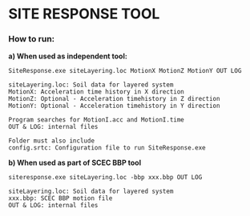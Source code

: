 # SITE RESPONSE TOOL

### How to run:

**a) When used as independent tool:** 
~~~
SiteResponse.exe siteLayering.loc MotionX MotionZ MotionY OUT LOG 

siteLayering.loc: Soil data for layered system 
MotionX: Acceleration time history in X direction 
MotionZ: Optional - Acceleration timehistory in Z direction 
MotionY: Optional - Acceleration timehistory in Y direction 

Program searches for MotionI.acc and MotionI.time
OUT & LOG: internal files

Folder must also include 
config.srtc: Configuration file to run SiteResponse.exe
~~~

**b) When used as part of SCEC BBP tool**
~~~
siteresponse.exe siteLayering.loc -bbp xxx.bbp OUT LOG

siteLayering.loc: Soil data for layered system
xxx.bbp: SCEC BBP motion file
OUT & LOG: internal files
~~~
